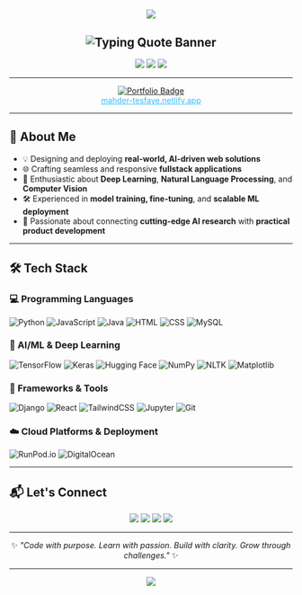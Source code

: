 <h1 align="center">
  <img src="https://img.shields.io/badge/Hi,_I'm-Mahder%20Tesfaye-36BCF7?style=for-the-badge&logo=github&logoColor=white" />
</h1>

<h2 align="center">
  <img src="https://readme-typing-svg.demolab.com?font=Fira+Code&weight=700&size=30&pause=1000&color=F97316&center=true&vCenter=true&width=800&lines=%F0%9F%9A%80+Every+Challenge+is+an+Invitation+to+Grow!+%F0%9F%8C%9F" alt="Typing Quote Banner" />
</h2>

<p align="center">
  <img src="https://img.shields.io/badge/Fullstack_Web_Developer-🌐-blue?style=flat-square" />
  <img src="https://img.shields.io/badge/AI_Engineer-🤖-purple?style=flat-square" />
  <img src="https://img.shields.io/badge/Lifelong_Learner-📚-orange?style=flat-square" />
</p>

---

<p align="center">
  <a href="https://mahder-tesfaye.netlify.app/">
    <img src="https://img.shields.io/badge/🌐%20Visit%20My%20Portfolio-36BCF7?style=for-the-badge&logo=vercel&logoColor=white" alt="Portfolio Badge" />
  </a>
  <br />
  <a href="https://mahder-tesfaye.netlify.app/" style="font-size: 14px; color: #36BCF7;">
    mahder-tesfaye.netlify.app
  </a>
</p>

---

## 🧭 About Me

- 💡 Designing and deploying **real-world, AI-driven web solutions**  
- 🌐 Crafting seamless and responsive **fullstack applications**  
- 🧠 Enthusiastic about **Deep Learning**, **Natural Language Processing**, and **Computer Vision**  
- 🛠️ Experienced in **model training, fine-tuning**, and **scalable ML deployment**  
- 🌉 Passionate about connecting **cutting-edge AI research** with **practical product development**

---

## 🛠️ Tech Stack

### 💻 Programming Languages  
![Python](https://img.shields.io/badge/-Python-05122A?style=flat&logo=python)
![JavaScript](https://img.shields.io/badge/-JavaScript-05122A?style=flat&logo=javascript)
![Java](https://img.shields.io/badge/-Java-05122A?style=flat&logo=java)
![HTML](https://img.shields.io/badge/-HTML-05122A?style=flat&logo=html5)
![CSS](https://img.shields.io/badge/-CSS-05122A?style=flat&logo=css3)
![MySQL](https://img.shields.io/badge/-MySQL-05122A?style=flat&logo=mysql)

### 🤖 AI/ML & Deep Learning  
![TensorFlow](https://img.shields.io/badge/-TensorFlow-05122A?style=flat&logo=tensorflow)
![Keras](https://img.shields.io/badge/-Keras-D00000?style=flat&logo=keras)
![Hugging Face](https://img.shields.io/badge/-HuggingFace-FFD21F?style=flat&logo=huggingface)
![NumPy](https://img.shields.io/badge/-NumPy-013243?style=flat&logo=numpy)
![NLTK](https://img.shields.io/badge/-NLTK-05122A?style=flat)
![Matplotlib](https://img.shields.io/badge/-Matplotlib-05122A?style=flat&logo=matplotlib)

### 🧰 Frameworks & Tools  
![Django](https://img.shields.io/badge/-Django-092E20?style=flat&logo=django)
![React](https://img.shields.io/badge/-React-20232A?style=flat&logo=react)
![TailwindCSS](https://img.shields.io/badge/-TailwindCSS-38B2AC?style=flat&logo=tailwind-css)
![Jupyter](https://img.shields.io/badge/-Jupyter-05122A?style=flat&logo=jupyter)
![Git](https://img.shields.io/badge/-Git-05122A?style=flat&logo=git)

### ☁️ Cloud Platforms & Deployment  
![RunPod.io](https://img.shields.io/badge/-RunPod.io-05122A?style=flat&logo=cloudflare)
![DigitalOcean](https://img.shields.io/badge/-DigitalOcean-05122A?style=flat&logo=digitalocean)

---

## 📬 Let's Connect

<p align="center">
  <a href="mailto:mahdertesfaye11@gmail.com"><img src="https://img.shields.io/badge/Gmail-D14836?style=for-the-badge&logo=gmail&logoColor=white"/></a>
  <a href="https://www.linkedin.com/in/mahder-tesfaye-abebe-396095327/"><img src="https://img.shields.io/badge/LinkedIn-0A66C2?style=for-the-badge&logo=linkedin&logoColor=white"/></a>
  <a href="https://x.com/mahtesfayeabebe"><img src="https://img.shields.io/badge/X-1DA1F2?style=for-the-badge&logo=x&logoColor=white"/></a>
  <a href="https://mahder-tesfaye.netlify.app/"><img src="https://img.shields.io/badge/Portfolio-36BCF7?style=for-the-badge&logo=vercel&logoColor=white"/></a>
</p>

---

<p align="center">
  ✨ <i>"Code with purpose. Learn with passion. Build with clarity. Grow through challenges."</i> ✨  
</p>

---

<div align="center">
  <img src="https://img.shields.io/badge/Always-Learning-📚-orange?style=for-the-badge&logo=openai&logoColor=white" />
</div>
